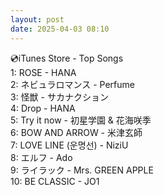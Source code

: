 ```yaml
---
layout: post
date: 2025-04-03 08:10
---
```


💿iTunes Store - Top Songs<br />
1: ROSE - HANA<br />
2: ネビュラロマンス - Perfume<br />
3: 怪獣 - サカナクション<br />
4: Drop - HANA<br />
5: Try it now - 初星学園 & 花海咲季<br />
6: BOW AND ARROW - 米津玄師<br />
7: LOVE LINE (운명선) - NiziU<br />
8: エルフ - Ado<br />
9: ライラック - Mrs. GREEN APPLE<br />
10: BE CLASSIC - JO1<br />
